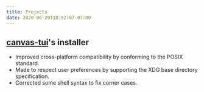```yaml
---
title: Projects
date: 2020-06-20T18:52:07-07:00
---
```

## [canvas-tui][]'s installer
- Improved cross-platform compatibility by conforming to the POSIX
  standard.
- Made to respect user preferences by supporting the XDG base directory
  specification.
- Corrected some shell syntax to fix corner cases.

[canvas-tui]: https://github.com/GideonWolfe/canvas-tui/
